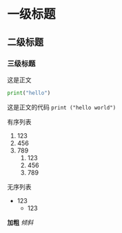# 一级标题
## 二级标题
### 三级标题
这是正文
```python
print("hello")
```

这是正文的代码  `print ("hello world")`

有序列表
1. 123
2. 456
3. 789
   1. 123
   2. 456
   3. 789

无序列表
- 123
  - 123

**加粗**
*倾斜*



